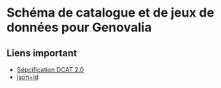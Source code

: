 # Schéma de catalogue et de jeux de données pour Genovalia

## Liens important
- [Sépcification DCAT 2.0](https://www.w3.org/TR/vocab-dcat-2/)
- [json+ld](https://www.w3.org/TR/json-ld/)
